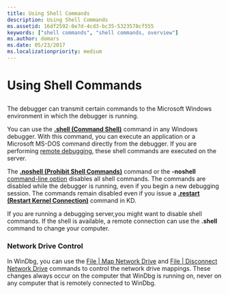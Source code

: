 ```yaml
---
title: Using Shell Commands
description: Using Shell Commands
ms.assetid: 16df2592-0e7d-4cd3-bc35-5323578cf555
keywords: ["shell commands", "shell commands, overview"]
ms.author: domars
ms.date: 05/23/2017
ms.localizationpriority: medium
---
```


# Using Shell Commands


## <span id="ddk_using_shell_commands_dbg"></span><span id="DDK_USING_SHELL_COMMANDS_DBG"></span>


The debugger can transmit certain commands to the Microsoft Windows environment in which the debugger is running.

You can use the [**.shell (Command Shell)**](-shell--command-shell-.md) command in any Windows debugger. With this command, you can execute an application or a Microsoft MS-DOS command directly from the debugger. If you are performing [remote debugging](remote-debugging.md), these shell commands are executed on the server.

The [**.noshell (Prohibit Shell Commands)**](-noshell--prohibit-shell-commands-.md) command or the **-noshell** [command-line option](command-line-options.md) disables all shell commands. The commands are disabled while the debugger is running, even if you begin a new debugging session. The commands remain disabled even if you issue a [**.restart (Restart Kernel Connection)**](-restart--restart-kernel-connection-.md) command in KD.

If you are running a debugging server,you might want to disable shell commands. If the shell is available, a remote connection can use the **.shell** command to change your computer.

### <span id="network_drive_control"></span><span id="NETWORK_DRIVE_CONTROL"></span>Network Drive Control

In WinDbg, you can use the [File | Map Network Drive](file---map-network-drive.md) and [File | Disconnect Network Drive](file---disconnect-network-drive.md) commands to control the network drive mappings. These changes always occur on the computer that WinDbg is running on, never on any computer that is remotely connected to WinDbg.

 

 





